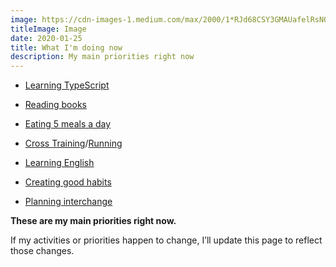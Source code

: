 ```yaml
---
image: https://cdn-images-1.medium.com/max/2000/1*RJd68CSY3GMAUafelRsNOw.jpeg
titleImage: Image
date: 2020-01-25
title: What I'm doing now
description: My main priorities right now
---
```


* [Learning TypeScript](https://www.udemy.com/course/typescript-with-react-hooks-and-context/)

* [Reading books](https://www.goodreads.com/user/show/66783285-tailo-gonsalves)

* [Eating 5 meals a day](http://henrycavill.org/en/hc/workout) 

* [Cross Training](https://www.thenx.com/)/[Running](https://runkeeper.com/)

* [Learning English](https://www.italki.com/user/4093973)

* [Creating good habits](https://tailomateus.netlify.com/habitos-atomicos/)

* [Planning interchange](https://docs.google.com/document/d/1n1p_ecpUZjG9ikni13IDtqSrWB__j3LMz9QH5VLsRi0/)

**These are my main priorities right now.**

If my activities or priorities happen to change, I’ll update this page to reflect those changes.

